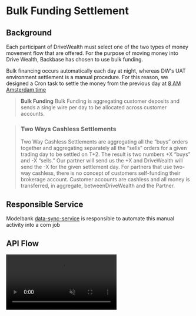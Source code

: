 # Bulk Funding Settlement

## Background

Each participant of DriveWealth must select one of the two types of money movement flow that are offered. For the purpose of moving money into Drive Wealth, Backbase has chosen to use bulk funding.

Bulk financing occurs automatically each day at night, whereas DW's UAT environment settlement is a manual procedure. For this reason, we designed a Cron task to settle the money from the previous day at  [8 AM Amsterdam time](https://github.com/baas-devops-reference/reference-applications-live/blob/main/azure/runtimes/wealth-stg/apps/values.yaml#L253)


> **Bulk Funding**
> Bulk Funding is aggregating customer deposits and sends a single wire per day to be allocated across customer accounts.

> ### Two Ways Cashless Settlements
> Two Way Cashless Settlements are aggregating all the “buys” orders together and aggregating separately all the “sells” orders for a given trading day to be settled on T+2.
> The result is two numbers +X “buys” and -X “sells.” Our partner will send us the +X and DriveWealth will send the -X for the given settlement day.
> For partners that use two-way cashless, there is no concept of customers self-funding their brokerage account.
> Customer accounts are cashless and all money is transferred, in aggregate, betweenDriveWealth and the Partner.

## Responsible Service

Modelbank [data-sync-service](https://github.com/baas-devops-reference/wealth-data-sync-service) is responsible to automate this manual activity into a corn job

## API Flow

<video src="./attachments/Screen%20Recording%202023-04-25%20at%2014.48.19.mov" placeholder="Screen Recording 2023-04-25 at 14.48.19.mov" autoplay loop controls muted title="Screen Recording 2023-04-25 at 14.48.19.mov">Sorry, your browser doesn't support HTML 5 video.</video>

